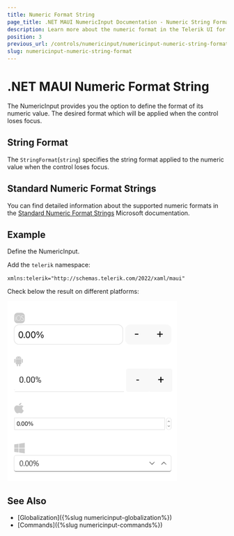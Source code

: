 ```yaml
---
title: Numeric Format String
page_title: .NET MAUI NumericInput Documentation - Numeric String Format
description: Learn more about the numeric format in the Telerik UI for .NET MAUI NumericInput control.
position: 3
previous_url: /controls/numericinput/numericinput-numeric-string-format
slug: numericinput-numeric-string-format
---
```


# .NET MAUI Numeric Format String

The NumericInput provides you the option to define the format of its numeric value. The desired format which will be applied when the control loses focus.

## String Format

The `StringFormat`(`string`) specifies the string format applied to the numeric value when the control loses focus.

## Standard Numeric Format Strings

You can find detailed information about the supported numeric formats in the [Standard Numeric Format Strings](https://docs.microsoft.com/en-us/dotnet/standard/base-types/standard-numeric-format-strings) Microsoft documentation.

## Example

Define the NumericInput.

<snippet id='numericinput-features-stringformat' />

Add the `telerik` namespace:

```XAML
xmlns:telerik="http://schemas.telerik.com/2022/xaml/maui"
```

Check below the result on different platforms:

![NumericInput String Format](images/numericinput-string-format.png)

## See Also

- [Globalization]({%slug numericinput-globalization%})
- [Commands]({%slug numericinput-commands%})

